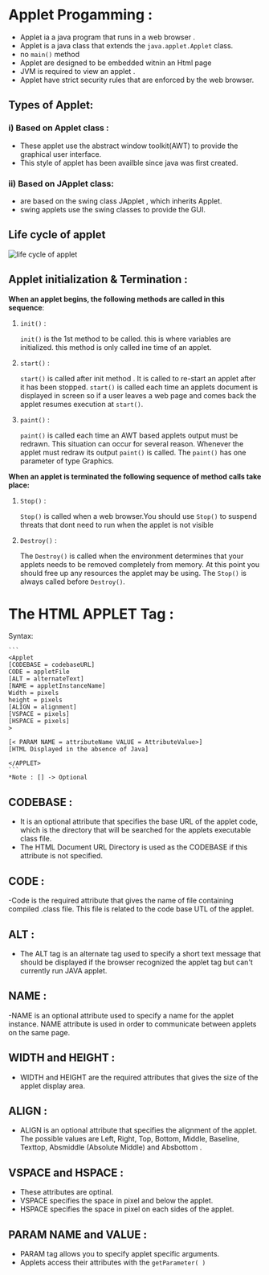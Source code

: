
# Applet Progamming :
- Applet ia a java program that runs in a web browser .
- Applet is a java class that extends the `java.applet.Applet` class.
- no `main()` method 
- Applet are designed to be embedded witnin an Html page
- JVM is required to view an applet .
- Applet have strict security rules that are enforced by the web browser.

## Types of Applet:
### i) Based on Applet class :
- These applet use the abstract window toolkit(AWT) to provide the graphical user interface.
- This style of applet has been availble since java was first created.

### ii) Based on JApplet class:
- are based on the swing class JApplet , which inherits Applet.
- swing applets use the swing classes to provide the GUI.


## Life cycle of applet 

![life cycle of applet](https://user-images.githubusercontent.com/33601771/51544904-0123ff80-1e89-11e9-9795-18aeb7a74dbc.jpeg)
 
 


## Applet initialization & Termination :
**When an applet begins, the following methods are called in this sequence**: 
1. `init()` :

	`init()` is the 1st method to be called. this is where variables are initialized. this method is only called ine time of an applet.
2. `start()` :

	`start()` is called after init method . It is called to re-start an applet after it has been stopped. `start()` is called each time an applets document is displayed in screen so if a user leaves a web page and comes back the applet resumes execution at  `start()`.
3. `paint()` :

  	 `paint()` is called each time an AWT based applets output must be redrawn. This situation can occur for several reason. Whenever the applet must redraw its output `paint()` is called. The `paint()` has one parameter of type Graphics.
    
**When an applet is terminated the following sequence of method calls take place:**
1. `Stop()` :

	`Stop()` is called when a  web browser.You should use `Stop()` to suspend threats that dont need to run when the applet is not visible
2. `Destroy()` :

	The `Destroy()` is called when the environment determines that your applets needs to be removed completely from memory. At this point you should free up any resources the applet may be using. The `Stop()` is always called before `Destroy()`. 
	
	
# The HTML APPLET Tag  :

Syntax:

    ```
    <Applet
    [CODEBASE = codebaseURL]
    CODE = appletFile
    [ALT = alternateText]
    [NAME = appletInstanceName]
    Width = pixels
    height = pixels
    [ALIGN = alignment]
    [VSPACE = pixels]
    [HSPACE = pixels]
    >

    [< PARAM NAME = attributeName VALUE = AttributeValue>] 
    [HTML Displayed in the absence of Java]

    </APPLET>
    ```
    *Note : [] -> Optional 
    
 
## CODEBASE :
- It is an optional attribute that specifies the base URL of the applet code, which is the directory that will be searched for the applets executable class file.
- The HTML Document URL Directory is used as the CODEBASE if this attribute is not specified.
## CODE :
-Code is the required attribute that gives the name of file containing compiled .class file. This file is related to the code base UTL of the applet.
## ALT :
- The ALT tag is an alternate tag used to specify a short text message that should be displayed if the browser recognized the applet tag but can't currently run JAVA applet.
## NAME :
-NAME is an optional attribute used to specify a name for the applet instance. NAME attribute is used in order to communicate between applets on the same page.
## WIDTH and HEIGHT :
- WIDTH and HEIGHT are the required attributes that gives the size of the applet display area.
## ALIGN :
- ALIGN is an optional attribute that specifies the alignment of the applet. The possible values are Left, Right, Top, Bottom, Middle, Baseline, Texttop, Absmiddle (Absolute Middle) and Absbottom .
## VSPACE and HSPACE :
- These attributes are optinal.
- VSPACE specifies the space in pixel and below the applet.
- HSPACE specifies the space in pixel on each sides of the applet.
## PARAM NAME and VALUE :
- PARAM tag allows you to specify applet specific arguments.
- Applets access their attributes with the `getParameter( )`

